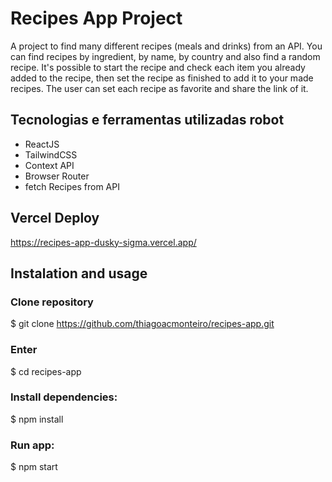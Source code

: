 # Recipes App Project

A project to find many different recipes (meals and drinks) from an API. You can find recipes by ingredient, by name, by country and also find a random recipe. It's possible to start the recipe and check each item you already added to the recipe, then set the recipe as finished to add it to your made recipes. The user can set each recipe as favorite and share the link of it.

## Tecnologias e ferramentas utilizadas robot
- ReactJS
- TailwindCSS
- Context API
- Browser Router
- fetch Recipes from API

## Vercel Deploy
https://recipes-app-dusky-sigma.vercel.app/

## Instalation and usage

### Clone repository
$ git clone https://github.com/thiagoacmonteiro/recipes-app.git

### Enter
$ cd recipes-app

### Install dependencies:
$ npm install

### Run app:
$ npm start
